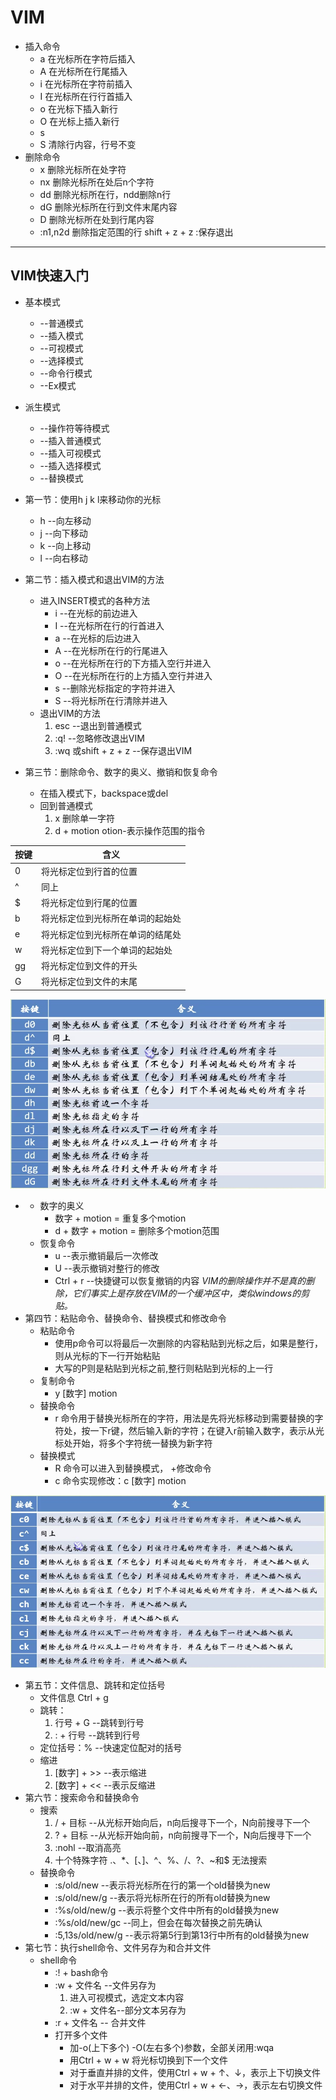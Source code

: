 
VIM
===
* 插入命令
	- a 在光标所在字符后插入
	- A 在光标所在行尾插入
	- i 在光标所在字符前插入
	- I 在光标所在行行首插入
	- o 在光标下插入新行
	- O 在光标上插入新行
	- s 
	- S 清除行内容，行号不变
* 删除命令
	- x 删除光标所在处字符
	- nx 删除光标所在处后n个字符
	- dd 删除光标所在行，ndd删除n行
	- dG 删除光标所在行到文件末尾内容
	- D 删除光标所在处到行尾内容
	- :n1,n2d 删除指定范围的行
shift + z + z :保存退出

***
## VIM快速入门
* 基本模式
	+    --普通模式
	+    --插入模式
	+    --可视模式
	+    --选择模式
	+    --命令行模式
	+    --Ex模式

* 派生模式
	+    --操作符等待模式
	+    --插入普通模式
	+    --插入可视模式
	+    --插入选择模式
	+    --替换模式

* 第一节：使用h j k l来移动你的光标
	+ h   --向左移动
	+ j   --向下移动
	+ k   --向上移动
	+ l   --向右移动
* 第二节：插入模式和退出VIM的方法
	+ 进入INSERT模式的各种方法
		- i   --在光标的前边进入
		- I   --在光标所在行的行首进入
		- a   --在光标的后边进入
		- A   --在光标所在行的行尾进入
		- o   --在光标所在行的下方插入空行并进入
		- O   --在光标所在行的上方插入空行并进入
		- s   --删除光标指定的字符并进入
		- S   --将光标所在行清除并进入
	+ 退出VIM的方法
		1. esc --退出到普通模式
		2. :q! --忽略修改退出VIM
		3. :wq 或shift + z + z --保存退出VIM
* 第三节：删除命令、数字的奥义、撤销和恢复命令
	+ 在插入模式下，backspace或del
	+ 回到普通模式
		1. x 删除单一字符
		2. d + motion 
			otion-表示操作范围的指令	

	
|  按键  |     含义               |
|  ---  |      ---                |
| 0     | 将光标定位到行首的位置    |
| ^     | 同上                     |
| $     | 将光标定位到行尾的位置         |
| b     | 将光标定位到光标所在单词的起始处 |
| e     | 将光标定位到光标所在单词的结尾处 |
| w     | 将光标定位到下一个单词的起始处   |
| gg    | 将光标定位到文件的开头            |
| G     | 将光标定位到文件的末尾           |


![VIM删除命令](VIM%E5%88%A0%E9%99%A4%E5%91%BD%E4%BB%A4.png)

*
	+ 数字的奥义
		- 数字 + motion = 重复多个motion
		- d + 数字 + motion = 删除多个motion范围
	+ 恢复命令
		- u --表示撤销最后一次修改
		- U --表示撤销对整行的修改
		- Ctrl + r --快捷键可以恢复撤销的内容
	*VIM的删除操作并不是真的删除，它们事实上是存放在VIM的一个缓冲区中，类似windows的剪贴。*
* 第四节：粘贴命令、替换命令、替换模式和修改命令
	+ 粘贴命令
		- 使用p命令可以将最后一次删除的内容粘贴到光标之后，如果是整行，则从光标的下一行开始粘贴
		- 大写的P则是粘贴到光标之前,整行则粘贴到光标的上一行
	+ 复制命令
		- y [数字]  motion
	+ 替换命令
		- r 命令用于替换光标所在的字符，用法是先将光标移动到需要替换的字符处，按一下r键，然后输入新的字符；在键入r前输入数字，表示从光标处开始，将多个字符统一替换为新字符
	+ 替换模式
		- R 命令可以进入到替换模式，
	+修改命令
		- c 命令实现修改：c [数字] motion
	
![VIM修改命令](VIM%E4%BF%AE%E6%94%B9%E5%91%BD%E4%BB%A4.png)

* 第五节：文件信息、跳转和定位括号
	+ 文件信息 Ctrl + g
	+ 跳转：
		1. 行号 + G  --跳转到行号
		2. : + 行号  --跳转到行号
	+ 定位括号：%  --快速定位配对的括号
	+ 缩进
		1. [数字] + >>  --表示缩进
		2. [数字] + <<  --表示反缩进
* 第六节：搜索命令和替换命令
	+ 搜索 
		1. / + 目标 --从光标开始向后，n向后搜寻下一个，N向前搜寻下一个
		2. ? + 目标 --从光标开始向前，n向前搜寻下一个，N向后搜寻下一个
		3. :nohl --取消高亮
		4. 十个特殊字符 .、*、[、]、^、%、/、?、~和$ 无法搜索
	+ 替换命令
		- :s/old/new --表示将光标所在行的第一个old替换为new
		- :s/old/new/g --表示将光标所在行的所有old替换为new
		- :%s/old/new/g --表示将整个文件中所有的old替换为new
		- :%s/old/new/gc --同上，但会在每次替换之前先确认
		- :5,13s/old/new/g --表示将第5行到第13行中所有的old替换为new
* 第七节：执行shell命令、文件另存为和合并文件
	+ shell命令
		- :! + bash命令
		- :w + 文件名  --文件另存为
			1. 进入可视模式，选定文本内容
			2. :w + 文件名--部分文本另存为
		- :r + 文件名 -- 合并文件
		- 打开多个文件
			* 加-o(上下多个) -O(左右多个)参数，全部关闭用:wqa
			* 用Ctrl + w + w 将光标切换到下一个文件
			* 对于垂直并排的文件，使用Ctrl + w + ↑、↓，表示上下切换文件
			* 对于水平并排的文件，使用Ctrl + w + ←、→，表示左右切换文件
		
		
		
